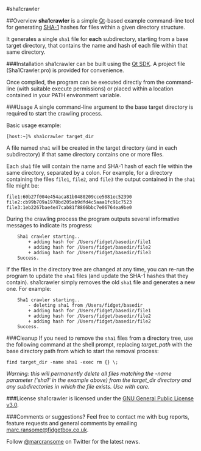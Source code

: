 #sha1crawler

##Overview
**sha1crawler** is a simple [Qt](http://qt.nokia.com/products/)-based example command-line tool for generating [SHA-1](http://en.wikipedia.org/wiki/SHA-1) hashes for files within a given directory structure.

It generates a single `sha1` file for **each** subdirectory, starting from a base target directory, that contains the name and hash of each file within that same directory.

###Installation
sha1crawler can be built using the [Qt SDK](http://qt.nokia.com/products/qt-sdk).  A project file (Sha1Crawler.pro) is provided for convenience.

Once compiled, the program can be executed directly from the command-line (with suitable execute permissions) or placed within a location contained in your PATH environment variable.

###Usage
A single command-line argument to the base target directory is required to start the crawling process.

Basic usage example:  

	[host:~]% sha1crawler target_dir
	
A file named `sha1` will be created in the target directory (and in each subdirectory) if that same directory contains one or more files.

Each `sha1` file will contain the name and SHA-1 hash of each file within the same directory, separated by a colon.  For example, for a directory containing the files `file1`, `file2`, and `file3` the output contained in the `sha1` file might be:

	file1:60b27f004e454aca81b0480209cce5081ec52390
	file2:cb99b709a1978bd205ab9dfd4c5aaa1fc91c7523
	file3:1eb2267bae4e47cab81f8866bbc7e06764ea9be0

During the crawling process the program outputs several informative messages to indicate its progress:

		Sha1 crawler starting..
  			+ adding hash for /Users/fidget/basedir/file1
  			+ adding hash for /Users/fidget/basedir/file2
  			+ adding hash for /Users/fidget/basedir/file3
		Success.
		
If the files in the directory tree are changed at any time, you can re-run the program to update the `sha1` files (and update the SHA-1 hashes that they contain).  sha1crawler simply removes the old `sha1` file and generates a new one.  For example:

		Sha1 crawler starting..
 		 	- deleting sha1 from /Users/fidget/basedir
  			+ adding hash for /Users/fidget/basedir/file1
 		 	+ adding hash for /Users/fidget/basedir/file2
 		 	+ adding hash for /Users/fidget/basedir/file2
		Success.

###Cleanup
If you need to remove the `sha1` files from a directory tree, use the following command at the shell prompt, replacing _target_path_ with the base directory path from which to start the removal process:  

	find target_dir -name sha1 -exec rm {} \;

_Warning: this will permanently delete all files matching the -name parameter ('sha1' in the example above) from the target_dir directory and any subdirectories in which the file exists.  Use with care._

###License
sha1crawler is licensed under the [GNU General Public License v3.0](http://www.gnu.org/licenses/gpl.html).

###Comments or suggestions?
Feel free to contact me with bug reports, feature requests and general comments by emailing [marc.ransome@fidgetbox.co.uk](marc.ransome@fidgetbox.co.uk).

Follow [@marcransome](http://www.twitter.com/marcransome) on Twitter for the latest news.